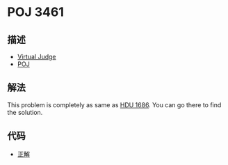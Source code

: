 # POJ 3461

## 描述

- [Virtual Judge](https://vjudge.net/problem/POJ-3461)
- [POJ](http://poj.org/problem?id=3461)

## 解法

This problem is completely as same as <a href="/codes/?oj=HDU&pid=1686">HDU 1686</a>. You can go there to find the solution. 

## 代码

- [正解](POJ.3461.0.cpp)
